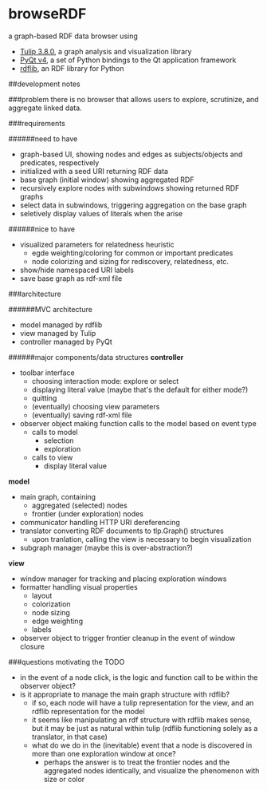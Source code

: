 browseRDF
=========

a graph-based RDF data browser using
- [Tulip 3.8.0](http://tulip.labri.fr/TulipDrupal/), a graph analysis and visualization 
library
- [PyQt v4](http://www.riverbankcomputing.com/software/pyqt/intro), a set of Python 
bindings to the Qt application framework
- [rdflib](https://github.com/RDFLib/rdflib), an RDF library for Python

##development notes

###problem
there is no browser that allows users to explore, scrutinize, and aggregate linked data.

###requirements

######need to have
- graph-based UI, showing nodes and edges as subjects/objects and predicates, respectively
- initialized with a seed URI returning RDF data
- base graph (initial window) showing aggregated RDF
- recursively explore nodes with subwindows showing returned RDF graphs
- select data in subwindows, triggering aggregation on the base graph
- seletively display values of literals when the arise

######nice to have
- visualized parameters for relatedness heuristic
    - egde weighting/coloring for common or important predicates
    - node colorizing and sizing for rediscovery, relatedness, etc.
- show/hide namespaced URI labels
- save base graph as rdf-xml file

###architecture

######MVC architecture
- model managed by rdflib
- view managed by Tulip
- controller managed by PyQt

######major components/data structures
**controller**

- toolbar interface
    - choosing interaction mode: explore or select
    - displaying literal value (maybe that's the default for either mode?)
    - quitting
    - (eventually) choosing view parameters
    - (eventually) saving rdf-xml file
- observer object making function calls to the model based on event type
    - calls to model
        - selection
        - exploration
    - calls to view
        - display literal value

**model**

- main graph, containing
    - aggregated (selected) nodes
    - frontier (under exploration) nodes
- communicator handling HTTP URI dereferencing
- translator converting RDF documents to tlp.Graph() structures
    - upon tranlation, calling the view is necessary to begin visualization
- subgraph manager (maybe this is over-abstraction?)

**view**

- window manager for tracking and placing exploration windows
- formatter handling visual properties
    - layout
    - colorization
    - node sizing
    - edge weighting
    - labels
- observer object to trigger frontier cleanup in the event of window closure
    

###questions motivating the TODO
- in the event of a node click, is the logic and function call to be within the observer
object?
- is it appropriate to manage the main graph structure with rdflib?
    - if so, each node will have a tulip representation for the view, and an rdflib representation for the model
    - it seems like manipulating an rdf structure with rdflib makes sense, but it may be just as natural within tulip (rdflib functioning solely as a translator, in that case)
    - what do we do in the (inevitable) event that a node is discovered in more than one exploration window at once?
        - perhaps the answer is to treat the frontier nodes and the aggregated nodes identically, and visualize the phenomenon with size or color
